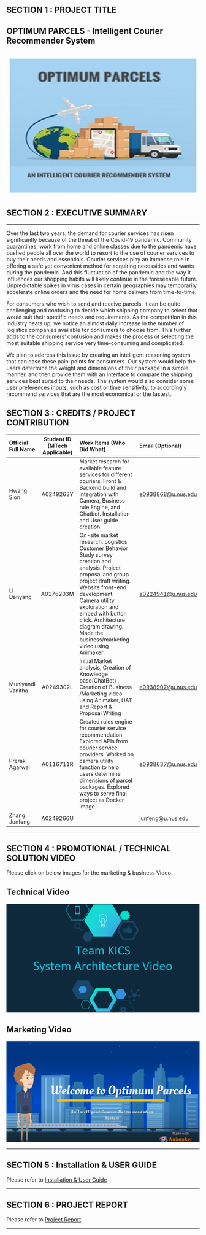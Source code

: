 ## SECTION 1 : PROJECT TITLE

## OPTIMUM PARCELS - Intelligent Courier Recommender System
![Front Page](https://github.com/SionsML/IRS-PM-2022-01-29-IS04PT-KICS-Optimum_Parcels/blob/master/Micellaneous/Cover.jpg)
---

## SECTION 2 : EXECUTIVE SUMMARY
---
Over the last two years, the demand for courier services has risen significantly because of the threat of the Covid-19 pandemic. Community quarantines, work from home and online classes due to the pandemic have pushed people all over the world to resort to the use of courier services to buy their needs and essentials. Courier services play an immense role in offering a safe yet convenient method for acquiring necessities and wants during the pandemic. And this fluctuation of the pandemic and the way it influences our shopping habits will likely continue in the foreseeable future. Unpredictable spikes in virus cases in certain geographies may temporarily accelerate online orders and the need for home delivery from time-to-time.

For consumers who wish to send and receive parcels, it can be quite challenging and confusing to decide which shipping company to select that would suit their specific needs and requirements. As the competition in this industry heats up, we notice an almost daily increase in the number of logistics companies available for consumers to choose from. This further adds to the consumers’ confusion and makes the process of selecting the most suitable shipping service very time-consuming and complicated.

We plan to address this issue by creating an intelligent reasoning system that can ease these pain-points for consumers. Our system would help the users determine the weight and dimensions of their package in a simple manner, and then provide them with an interface to compare the shipping services best suited to their needs. The system would also consider some user preferences inputs, such as cost or time sensitivity, to accordingly recommend services that are the most economical or the fastest.


## SECTION 3 : CREDITS / PROJECT CONTRIBUTION

| Official Full Name | Student ID (MTech Applicable) | Work Items (Who Did What)                                    | Email (Optional)      |
| :----------------- | :---------------------------: | :----------------------------------------------------------- | :-------------------- |
| Hwang Sion         |           A0249263Y           | Market research for available feature services for different couriers. Front & Backend build and integration with Camera, Business rule Engine, and Chatbot. Installation and User guide creation. |  e0938868@u.nus.edu   |
| Li Danyang         |           A0176203M           | On-site market research. Logistics Customer Behavior Study survey creation and analysis. Project proposal and group project draft writing.  Website front-end development. Camera utility exploration and embed with button click. Architecture diagram drawing. Made the business/marketing video using Animaker. |  e0224941@u.nus.edu   |
| Muniyandi Vanitha  |           A0249302L    		 | Initial Market analysis, Creation of Knowledge base(ChatBot) , Creation of Business /Marketing video using Animaker, UAT and Report & Proposal Writing |  e0938907@u.nus.edu   |
| Prerak Agarwal     |           A0116711R           | Created rules engine for courier service recommendation. Explored APIs from courier service providers. Worked on camera utility function to help users determine dimensions of parcel packages. Explored ways to serve final project as Docker image.|  e0938637@u.nus.edu   |
| Zhang Junfeng      |           A0249266U           |                                                              |  junfeng@u.nus.edu    |

---

## SECTION 4 : PROMOTIONAL / TECHNICAL SOLUTION VIDEO
Please click on below images for the marketing & business Video 


## Technical Video
[![Technical Video](https://github.com/SionsML/IRS-PM-2022-01-29-IS04PT-KICS-Optimum_Parcels/blob/master/Micellaneous/KICS_System_Architecture.PNG)]()

## Marketing Video
[![Marketing Video](https://github.com/SionsML/IRS-PM-2022-01-29-IS04PT-KICS-Optimum_Parcels/blob/master/Micellaneous/KICS_Marketing_Video.PNG)](https://www.youtube.com/watch?v=bjEnNhT_x2g)


---

## SECTION 5 : Installation & USER GUIDE 
Please refer to [Installation & User Guide](https://github.com/SionsML/IRS-PM-2022-01-29-IS04PT-KICS-Optimum_Parcels/blob/master/ProjectReport/Installation%20%26%20User%20Guide_Team%20KICS.docx)

---

## SECTION 6 : PROJECT REPORT 
Please refer to [Project Report](https://github.com/SionsML/IRS-PM-2022-01-29-IS04PT-KICS-Optimum_Parcels/blob/master/ProjectReport/Project%20Report_Team%20KICS.pdf)

---
